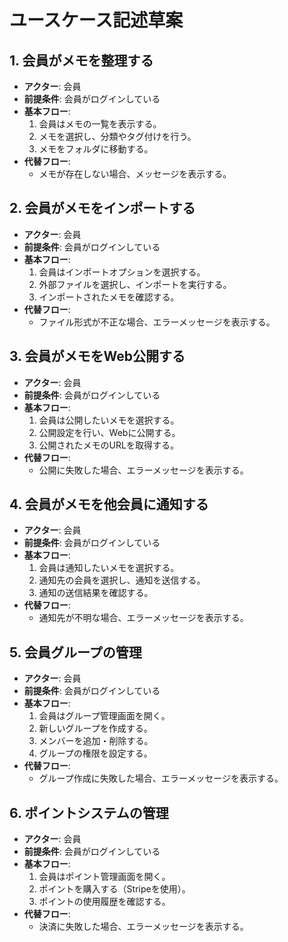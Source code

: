# ユースケース記述草案

## 1. 会員がメモを整理する
- **アクター**: 会員
- **前提条件**: 会員がログインしている
- **基本フロー**:
  1. 会員はメモの一覧を表示する。
  2. メモを選択し、分類やタグ付けを行う。
  3. メモをフォルダに移動する。
- **代替フロー**:
  - メモが存在しない場合、メッセージを表示する。

## 2. 会員がメモをインポートする
- **アクター**: 会員
- **前提条件**: 会員がログインしている
- **基本フロー**:
  1. 会員はインポートオプションを選択する。
  2. 外部ファイルを選択し、インポートを実行する。
  3. インポートされたメモを確認する。
- **代替フロー**:
  - ファイル形式が不正な場合、エラーメッセージを表示する。

## 3. 会員がメモをWeb公開する
- **アクター**: 会員
- **前提条件**: 会員がログインしている
- **基本フロー**:
  1. 会員は公開したいメモを選択する。
  2. 公開設定を行い、Webに公開する。
  3. 公開されたメモのURLを取得する。
- **代替フロー**:
  - 公開に失敗した場合、エラーメッセージを表示する。

## 4. 会員がメモを他会員に通知する
- **アクター**: 会員
- **前提条件**: 会員がログインしている
- **基本フロー**:
  1. 会員は通知したいメモを選択する。
  2. 通知先の会員を選択し、通知を送信する。
  3. 通知の送信結果を確認する。
- **代替フロー**:
  - 通知先が不明な場合、エラーメッセージを表示する。

## 5. 会員グループの管理
- **アクター**: 会員
- **前提条件**: 会員がログインしている
- **基本フロー**:
  1. 会員はグループ管理画面を開く。
  2. 新しいグループを作成する。
  3. メンバーを追加・削除する。
  4. グループの権限を設定する。
- **代替フロー**:
  - グループ作成に失敗した場合、エラーメッセージを表示する。

## 6. ポイントシステムの管理
- **アクター**: 会員
- **前提条件**: 会員がログインしている
- **基本フロー**:
  1. 会員はポイント管理画面を開く。
  2. ポイントを購入する（Stripeを使用）。
  3. ポイントの使用履歴を確認する。
- **代替フロー**:
  - 決済に失敗した場合、エラーメッセージを表示する。
